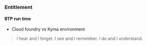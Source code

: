 ### Entitlement
#### BTP run time
- Cloud foundry vs Kyma environment
> I hear and I forget. I see and I remember. I do and I understand.